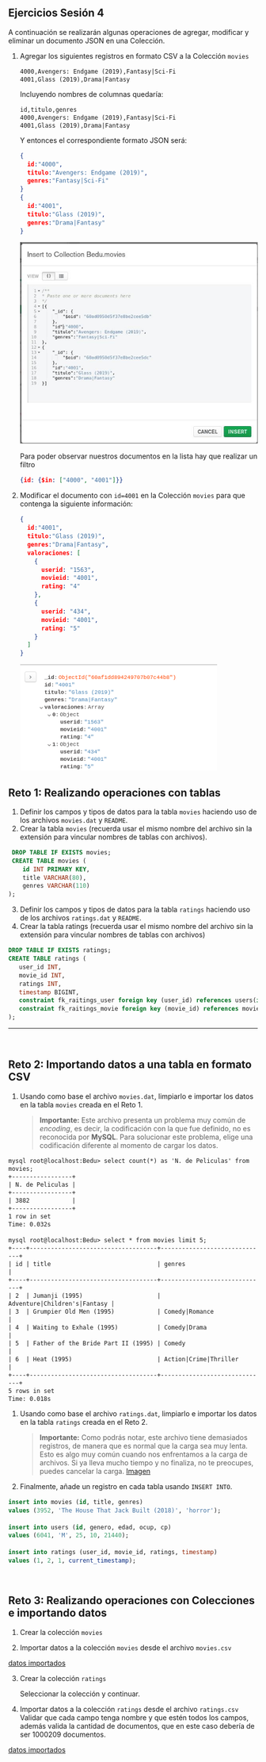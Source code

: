 ## Ejercicios Sesión 4

A continuación se realizarán algunas operaciones de agregar, modificar y eliminar un documento JSON en una Colección.

1. Agregar los siguientes registros en formato CSV a la Colección `movies`

   ```csv
   4000,Avengers: Endgame (2019),Fantasy|Sci-Fi
   4001,Glass (2019),Drama|Fantasy
   ```
   Incluyendo nombres de columnas quedaría:
   ```csv
   id,titulo,genres
   4000,Avengers: Endgame (2019),Fantasy|Sci-Fi
   4001,Glass (2019),Drama|Fantasy
   ```
   Y entonces el correspondiente formato JSON será:
   ```json
   {
     id:"4000",
     titulo:"Avengers: Endgame (2019)",
     genres:"Fantasy|Sci-Fi"
   }
   {
     id:"4001",
     titulo:"Glass (2019)",
     genres:"Drama|Fantasy"
   }
   ```

   ![Insertando los datos](img/01.jpg)

   Para poder observar nuestros documentos en la lista hay que realizar un filtro
   ```json
   {id: {$in: ["4000", "4001"]}}
   ```

2. Modificar el documento con `id=4001` en la Colección `movies` para que contenga la siguiente información:

   ```json
   {
     id:"4001",
     titulo:"Glass (2019)",
     genres:"Drama|Fantasy",
     valoraciones: [
       {
         userid: "1563",
         movieid: "4001",
         rating: "4"
       },
       {
         userid: "434",
         movieid: "4001",
         rating: "5"
       }
     ]
   }
   ```
   ![Documento insertado](img/03.png)
## Reto 1: Realizando operaciones con tablas

1. Definir los campos y tipos de datos para la tabla `movies` haciendo uso de los archivos `movies.dat` y `README`.
2. Crear la tabla `movies` (recuerda usar el mismo nombre del archivo sin la extensión para vincular nombres de tablas con archivos).
```sql
 DROP TABLE IF EXISTS movies;
 CREATE TABLE movies (
    id INT PRIMARY KEY,
    title VARCHAR(80),
    genres VARCHAR(110)
);
```


3. Definir los campos y tipos de datos para la tabla `ratings` haciendo uso de los archivos `ratings.dat` y `README`.
4. Crear la tabla ratings (recuerda usar el mismo nombre del archivo sin la extensión para vincular nombres de tablas con archivos)
```sql
DROP TABLE IF EXISTS ratings;
CREATE TABLE ratings (
   user_id INT,
   movie_id INT,
   ratings INT,
   timestamp BIGINT,
   constraint fk_raitings_user foreign key (user_id) references users(id),
   constraint fk_raitings_movie foreign key (movie_id) references movies(id)
);
```
---

<br/>

## Reto 2: Importando datos a una tabla en formato CSV

1. Usando como base el archivo `movies.dat`, limpiarlo e importar los datos en la tabla `movies` creada en el Reto 1.
   > **Importante:** Este archivo presenta un problema muy común de *encoding*, es decir, la codificación con la que fue definido, no es reconocida por __MySQL__. Para solucionar este problema, elige una codificación diferente al momento de cargar los datos.
```
mysql root@localhost:Bedu> select count(*) as 'N. de Peliculas' from movies;                                                                       
+-----------------+
| N. de Peliculas |
+-----------------+
| 3882            |
+-----------------+
1 row in set
Time: 0.032s

mysql root@localhost:Bedu> select * from movies limit 5;                                                                                           
+----+------------------------------------+------------------------------+
| id | title                              | genres                       |
+----+------------------------------------+------------------------------+
| 2  | Jumanji (1995)                     | Adventure|Children's|Fantasy |
| 3  | Grumpier Old Men (1995)            | Comedy|Romance               |
| 4  | Waiting to Exhale (1995)           | Comedy|Drama                 |
| 5  | Father of the Bride Part II (1995) | Comedy                       |
| 6  | Heat (1995)                        | Action|Crime|Thriller        |
+----+------------------------------------+------------------------------+
5 rows in set
Time: 0.018s
```

1. Usando como base el archivo `ratings.dat`, limpiarlo e importar los datos en la tabla `ratings` creada en el Reto 2.   

   > **Importante:** Como podrás notar, este archivo tiene demasiados registros, de manera que es normal que la carga sea muy lenta. Esto es algo muy común cuando nos enfrentamos a la carga de archivos. Si ya lleva mucho tiempo y no finaliza, no te preocupes, puedes cancelar la carga.
   [Imagen](img/02.png)

1. Finalmente, añade un registro en cada tabla usando `INSERT INTO`.
```sql
insert into movies (id, title, genres)
values (3952, 'The House That Jack Built (2018)', 'horror');

insert into users (id, genero, edad, ocup, cp)
values (6041, 'M', 25, 10, 21440);

insert into ratings (user_id, movie_id, ratings, timestamp)
values (1, 2, 1, current_timestamp);
```

<br/>

## Reto 3: Realizando operaciones con Colecciones e importando datos

1. Crear la colección `movies`

2. Importar datos a la colección `movies` desde el archivo `movies.csv`

[datos importados](img/04.png)

3. Crear la colección `ratings`

   Seleccionar la colección y continuar.

4. Importar datos a la colección `ratings` desde el archivo `ratings.csv`
   Validar que cada campo tenga nombre y que estén todos los campos, además valida la cantidad de documentos, que en este caso debería de ser 1000209 documentos.

  [datos importados](img/05.png)
